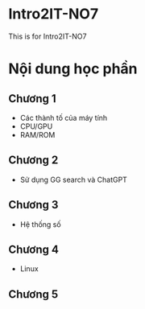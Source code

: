 # Intro2IT-NO7
This is for Intro2IT-NO7

# Nội dung học phần
## Chương 1
- Các thành tố của máy tính
- CPU/GPU
- RAM/ROM
## Chương 2
- Sử dụng GG search và ChatGPT
## Chương 3
- Hệ thống số
## Chương 4
- Linux
## Chương 5
